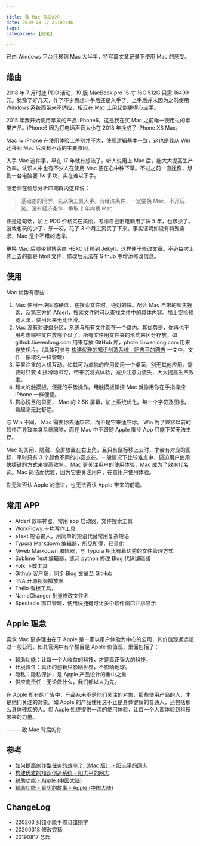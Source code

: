 ```yaml
---

title: 致 Mac 背后的你
date: 2019-08-17 21:09:46
tags: 
categories: [随笔] 

---
```


已由 Windows 平台迁移到 Mac 大半年，特写篇文章记录下使用 Mac 的感受。

<!--more-->

## 缘由

2018 年 7 月时逢 PDD 活动，19 版  MacBook pro 15 寸 16G 512G 只需 16499 元。犹豫了好几天，作了不少思想斗争后还是入手了。上手后并未因为之前使用 Windows 系统而带来不适应，相反在 Mac 上用起倒更得心应手。

2015 年我开始使用苹果的产品 iPhone6，这是我在买 Mac 之前唯一使用过的苹果产品。iPhone6 因为打电话声音太小在 2018 年换成了 iPhone XS Max。

Mac 与 iPhone 在使用体验上差别并不大，使用逻辑基本一致，这也是我从 Win 迁移到 Mac 后没有不适的主要原因。

入手  Mac 这件事，早在 17 年就有想法了。听人说用上 Mac 后，能大大提高生产效率。认识人中也有不少人在使用 Mac 便在心中种下草。不过之前一直犹豫，想到一台电脑要 1w 多块，实在难以下手。

阳老师在信息分析四期群内这样说：

> 基础差的同学。先从换工具入手。有经济条件，一定要换  Mac，不开玩笑。没有经济条件，争取 2 年内换  Mac

正是这句话，加上 PDD 价格实在美丽，考虑自己旧电脑用了快 5 年，也该换了。游戏也玩的少了，牙一咬，花了 3 个月工资买了下来。事实证明如没有特殊需求，Mac 是个不错的选择。

更换 Mac 后顺带将博客由 HEXO 迁移到 Jekyll，这样便于修改文章。不必每次上传上去的都是 html 文件，修改后无法在 Github 中增添修改信息。

## 使用

 Mac 优势有哪些：

1. Mac 使用一块固态硬盘，在搜索文件时，绝对的快。配合 Mac 自带的聚焦搜索，及第三方的 Afderl，搜索文件时可以查找文件中的具体内容。加上空格预览大法，使用起来无比丝滑。
2. Mac 没有对硬盘分区，系统与所有文件都在一个盘内。其优势是，你再也不用考虑哪些文件放哪个盘了，所有文件用文件夹的形式来区分存放。如 github.liuwenlong.com 用来存放 GitHub 库，photo.liuwenlong.com 用来存放相片。（具体可参考 [构建优雅的知识创造系统 - 阳志平的网志](https://www.yangzhiping.com/psy/yang-KnowledgeSystem.html) 一文中，文件：像域名一样管理）
3. 苹果注重的人机互动。如其可为单独的应用使用一个桌面，别无其他应用。需要时只要 4 指滑动即可，带来沉浸式体验，减少注意力流失，大大提高生产效率。
4. 超大的触摸板，便捷的手势操作。用触摸板操控 Mac 就像用你在手指操控 iPhone 一样便捷。
5. 赏心悦目的界面， Mac 的 2.5K 屏幕，加上系统优化。每一个字符及图标，看起来无比舒适。

与 Win 不同， Mac 需要你去适应它，而不是它来适应你。 Win 为了兼容以前的软件而导致本身系统臃肿，而在 Mac 中不跟随 Apple 脚步 App 只能下架无法生存。

Mac 的关闭、隐藏、全屏放置在右上角，且只有鼠标移上去时，才会有对应的图标，平时只有 3 个颜色不同的小圆点在。一般情况下比较难点中，逼迫用户使用快捷键的方式来提高效率。 Mac 更关注用户的使用体验，Mac 成为了效率代名词。Mac 简洁而优雅，因为它更关注用户，在意用户使用体验。

你无法否认 Apple 的激进，也无法否认 Apple 带来的前瞻。

## 常用 APP

- Afderl 效率神器，常用 app 启动器，文件搜索工具
- WorkFlowy 卡片写作工具
- aText 短语输入，用简单的短语代替常用复杂短语
- Typora Markdown 编辑器，所见所得，轻量化
- Mweb Markdown 编辑器，与 Typora 相比有着优秀的文件管理方式
- Sublime Text 编辑器，练习 python 修改 Blog 代码编辑器
- Folx 下载工具
- Github 客户端，同步 Blog 文章至 GitHub
- IINA 开源视频播放器
- Trello 看板工具，
- NameChanger 批量修改文件名
- Spectacle 窗口管理，使用快捷键可让多个软件窗口并排显示

## Apple 理念

喜欢 Mac 更多理由在于 Apple 是一家以用户体验为中心的公司，其价值观远远超过一般公司。如其官网中有个栏目是 Apple 价值观，里面包括了：

- 辅助功能：让每一个人收益的科技，才是真正强大的科技。
- 环境责任：真正的创新只影响世界，不影响地球。
- 隐私：隐私保护，是 Apple 产品设计的重中之重
- 供应商责任：无论做什么，我们都以人为先。

在 Apple 所有的广告中，产品从来不是他们关注的对象，那些使用产品的人，才是他们关注的对象。如 Apple 的产品使用这不止是身体健康的普通人，还包括那么身体残疾的人。但 Apple 始终提供一流的使用体验，让每一个人都体验到科技带来的力量。

———致 Mac 背后的你

## 参考

- [如何提高创作型任务的效率？（Mac 版） - 阳志平的网志](https://www.yangzhiping.com/psy/mac.html)
- [构建优雅的知识创造系统 - 阳志平的网志](https://www.yangzhiping.com/psy/yang-KnowledgeSystem.html)
- [辅助功能 - Apple (中国大陆)](https://www.apple.com.cn/accessibility/)
- [辅助功能 - 真实的故事 - Apple (中国大陆)](https://www.apple.com.cn/accessibility/stories/)

## ChangeLog

- 220203 纠错小能手修订错别字
- 20200318 修改完稿
- 20190817 念起
